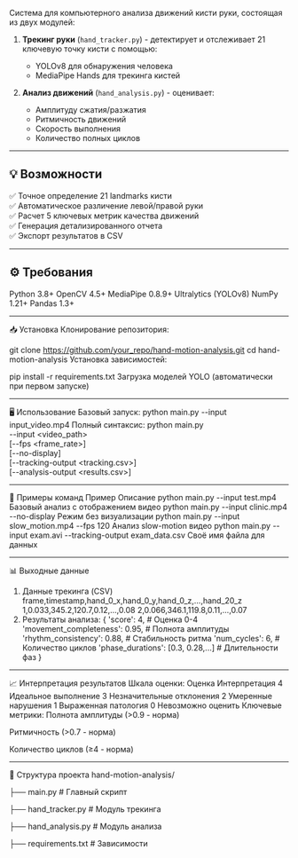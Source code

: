 Система для компьютерного анализа движений кисти руки, состоящая из двух модулей:

1. **Трекинг руки** (`hand_tracker.py`) - детектирует и отслеживает 21 ключевую точку кисти с помощью:
   - YOLOv8 для обнаружения человека
   - MediaPipe Hands для трекинга кистей

2. **Анализ движений** (`hand_analysis.py`) - оценивает:
   - Амплитуду сжатия/разжатия
   - Ритмичность движений
   - Скорость выполнения
   - Количество полных циклов

---

## 💡 Возможности

✅ Точное определение 21 landmarks кисти  
✅ Автоматическое различение левой/правой руки  
✅ Расчет 5 ключевых метрик качества движений  
✅ Генерация детализированного отчета  
✅ Экспорт результатов в CSV  

---

## ⚙️ Требования


Python 3.8+
OpenCV 4.5+
MediaPipe 0.8.9+
Ultralytics (YOLOv8)
NumPy 1.21+
Pandas 1.3+

---

📥 Установка
Клонирование репозитория:

git clone https://github.com/your_repo/hand-motion-analysis.git
cd hand-motion-analysis
Установка зависимостей:

pip install -r requirements.txt
Загрузка моделей YOLO (автоматически при первом запуске)

---

🖥 Использование
Базовый запуск:
python main.py --input input_video.mp4
Полный синтаксис:
python main.py \
    --input <video_path> \
    [--fps <frame_rate>] \
    [--no-display] \
    [--tracking-output <tracking.csv>] \
    [--analysis-output <results.csv>]

---

🧩 Примеры команд
Пример	Описание
python main.py --input test.mp4	Базовый анализ с отображением видео
python main.py --input clinic.mp4 --no-display	Режим без визуализации
python main.py --input slow_motion.mp4 --fps 120	Анализ slow-motion видео
python main.py --input exam.avi --tracking-output exam_data.csv	Своё имя файла для данных

---

📊 Выходные данные
1. Данные трекинга (CSV)
frame,timestamp,hand_0_x,hand_0_y,hand_0_z,...,hand_20_z
1,0.033,345.2,120.7,0.12,...,0.08
2,0.066,346.1,119.8,0.11,...,0.07
2. Результаты анализа:
{
    'score': 4,                        # Оценка 0-4
    'movement_completeness': 0.95,     # Полнота амплитуды
    'rhythm_consistency': 0.88,        # Стабильность ритма
    'num_cycles': 6,                   # Количество циклов
    'phase_durations': [0.3, 0.28,...] # Длительности фаз
}

---

📈 Интерпретация результатов
Шкала оценки:
Оценка	Интерпретация
4	Идеальное выполнение
3	Незначительные отклонения
2	Умеренные нарушения
1	Выраженная патология
0	Невозможно оценить
Ключевые метрики:
Полнота амплитуды (>0.9 - норма)

Ритмичность (>0.7 - норма)

Количество циклов (≥4 - норма)

---

📂 Структура проекта
hand-motion-analysis/

├── main.py                # Главный скрипт

├── hand_tracker.py        # Модуль трекинга

├── hand_analysis.py       # Модуль анализа

├── requirements.txt       # Зависимости
